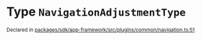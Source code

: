 # Type `NavigationAdjustmentType`
<sub>Declared in [packages/sdk/app-framework/src/plugins/common/navigation.ts:51](https://github.com/dxos/dxos/blob/f2f84db18/packages/sdk/app-framework/src/plugins/common/navigation.ts#L51)</sub>






